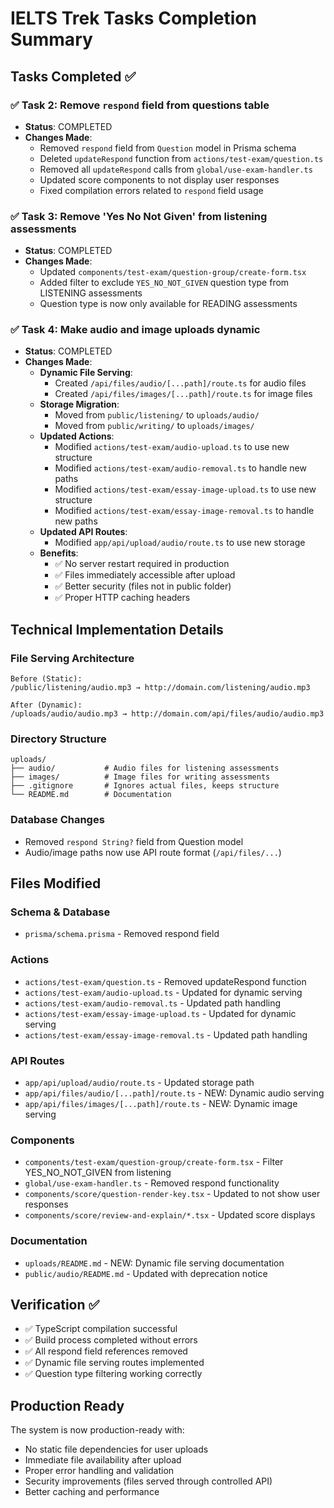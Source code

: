 # IELTS Trek Tasks Completion Summary

## Tasks Completed ✅

### ✅ Task 2: Remove `respond` field from questions table

- **Status**: COMPLETED
- **Changes Made**:
  - Removed `respond` field from `Question` model in Prisma schema
  - Deleted `updateRespond` function from `actions/test-exam/question.ts`
  - Removed all `updateRespond` calls from `global/use-exam-handler.ts`
  - Updated score components to not display user responses
  - Fixed compilation errors related to `respond` field usage

### ✅ Task 3: Remove 'Yes No Not Given' from listening assessments

- **Status**: COMPLETED
- **Changes Made**:
  - Updated `components/test-exam/question-group/create-form.tsx`
  - Added filter to exclude `YES_NO_NOT_GIVEN` question type from LISTENING assessments
  - Question type is now only available for READING assessments

### ✅ Task 4: Make audio and image uploads dynamic

- **Status**: COMPLETED
- **Changes Made**:
  - **Dynamic File Serving**:
    - Created `/api/files/audio/[...path]/route.ts` for audio files
    - Created `/api/files/images/[...path]/route.ts` for image files
  - **Storage Migration**:
    - Moved from `public/listening/` to `uploads/audio/`
    - Moved from `public/writing/` to `uploads/images/`
  - **Updated Actions**:
    - Modified `actions/test-exam/audio-upload.ts` to use new structure
    - Modified `actions/test-exam/audio-removal.ts` to handle new paths
    - Modified `actions/test-exam/essay-image-upload.ts` to use new structure
    - Modified `actions/test-exam/essay-image-removal.ts` to handle new paths
  - **Updated API Routes**:
    - Modified `app/api/upload/audio/route.ts` to use new storage
  - **Benefits**:
    - ✅ No server restart required in production
    - ✅ Files immediately accessible after upload
    - ✅ Better security (files not in public folder)
    - ✅ Proper HTTP caching headers

## Technical Implementation Details

### File Serving Architecture

```
Before (Static):
/public/listening/audio.mp3 → http://domain.com/listening/audio.mp3

After (Dynamic):
/uploads/audio/audio.mp3 → http://domain.com/api/files/audio/audio.mp3
```

### Directory Structure

```
uploads/
├── audio/           # Audio files for listening assessments
├── images/          # Image files for writing assessments
├── .gitignore       # Ignores actual files, keeps structure
└── README.md        # Documentation
```

### Database Changes

- Removed `respond String?` field from Question model
- Audio/image paths now use API route format (`/api/files/...`)

## Files Modified

### Schema & Database

- `prisma/schema.prisma` - Removed respond field

### Actions

- `actions/test-exam/question.ts` - Removed updateRespond function
- `actions/test-exam/audio-upload.ts` - Updated for dynamic serving
- `actions/test-exam/audio-removal.ts` - Updated path handling
- `actions/test-exam/essay-image-upload.ts` - Updated for dynamic serving
- `actions/test-exam/essay-image-removal.ts` - Updated path handling

### API Routes

- `app/api/upload/audio/route.ts` - Updated storage path
- `app/api/files/audio/[...path]/route.ts` - NEW: Dynamic audio serving
- `app/api/files/images/[...path]/route.ts` - NEW: Dynamic image serving

### Components

- `components/test-exam/question-group/create-form.tsx` - Filter YES_NO_NOT_GIVEN from listening
- `global/use-exam-handler.ts` - Removed respond functionality
- `components/score/question-render-key.tsx` - Updated to not show user responses
- `components/score/review-and-explain/*.tsx` - Updated score displays

### Documentation

- `uploads/README.md` - NEW: Dynamic file serving documentation
- `public/audio/README.md` - Updated with deprecation notice

## Verification ✅

- ✅ TypeScript compilation successful
- ✅ Build process completed without errors
- ✅ All respond field references removed
- ✅ Dynamic file serving routes implemented
- ✅ Question type filtering working correctly

## Production Ready

The system is now production-ready with:

- No static file dependencies for user uploads
- Immediate file availability after upload
- Proper error handling and validation
- Security improvements (files served through controlled API)
- Better caching and performance
